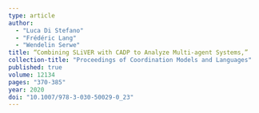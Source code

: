 ```yaml
---
type: article
author:
  - "Luca Di Stefano"
  - "Frédéric Lang"
  - "Wendelin Serwe"
title: “Combining SLiVER with CADP to Analyze Multi-agent Systems,”
collection-title: "Proceedings of Coordination Models and Languages"
published: true
volume: 12134
pages: "370-385"
year: 2020
doi: "10.1007/978-3-030-50029-0_23"
---
```

